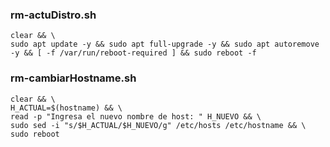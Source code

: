 ### rm-actuDistro.sh
```shell
clear && \
sudo apt update -y && sudo apt full-upgrade -y && sudo apt autoremove -y && [ -f /var/run/reboot-required ] && sudo reboot -f
```

### rm-cambiarHostname.sh
```shell
clear && \
H_ACTUAL=$(hostname) && \
read -p "Ingresa el nuevo nombre de host: " H_NUEVO && \
sudo sed -i "s/$H_ACTUAL/$H_NUEVO/g" /etc/hosts /etc/hostname && \
sudo reboot
```
